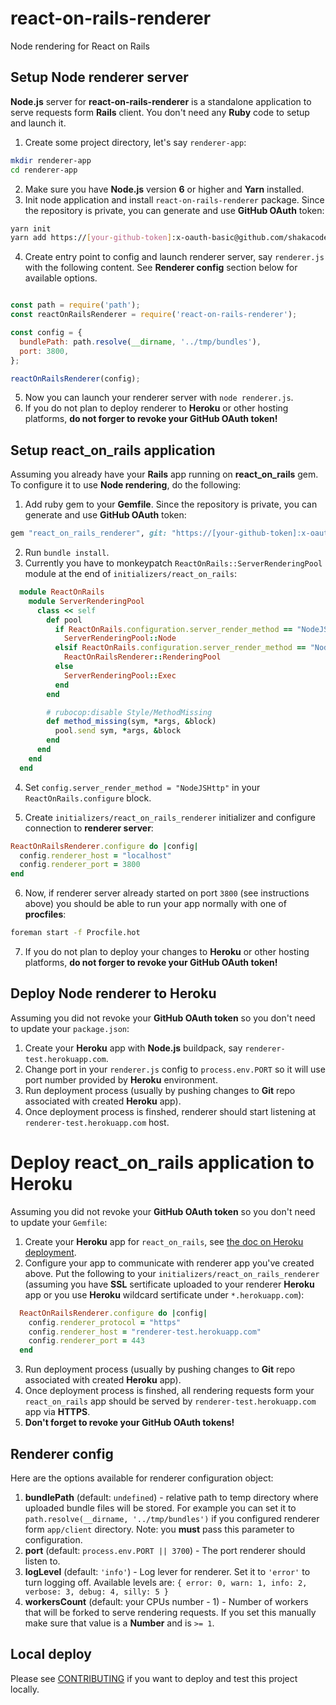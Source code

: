 # react-on-rails-renderer
Node rendering for React on Rails

## Setup Node renderer server

**Node.js** server for **react-on-rails-renderer** is a standalone application to serve requests form **Rails** client. You don't need any **Ruby** code to setup and launch it.

1. Create some project directory, let's say `renderer-app`:
```sh
mkdir renderer-app
cd renderer-app
```
2. Make sure you have **Node.js** version **6** or higher and **Yarn** installed.
3. Init node application and install `react-on-rails-renderer` package.  Since the repository is private, you can generate and use **GitHub OAuth** token:
```sh
yarn init
yarn add https://[your-github-token]:x-oauth-basic@github.com/shakacode/react-on-rails-renderer.git
```
4. Create entry point to config and launch renderer server, say `renderer.js` with the following content. See **Renderer config** section below for available options.
```javascript

const path = require('path');
const reactOnRailsRenderer = require('react-on-rails-renderer');

const config = {
  bundlePath: path.resolve(__dirname, '../tmp/bundles'),
  port: 3800,
};

reactOnRailsRenderer(config);
```
5. Now you can launch your renderer server with `node renderer.js`.
6. If you do not plan to deploy renderer to **Heroku** or other hosting platforms, **do not forger to revoke your GitHub OAuth token!**

## Setup react_on_rails application

Assuming you already have your **Rails** app running on **react_on_rails** gem. To configure it to use **Node rendering**, do the following:

1. Add ruby gem to your **Gemfile**. Since the repository is private, you can generate and use **GitHub OAuth** token:
```ruby
gem "react_on_rails_renderer", git: "https://[your-github-token]:x-oauth-basic@github.com/shakacode/react-on-rails-renderer.git"
```
2. Run `bundle install`.
3. Currently you have to monkeypatch `ReactOnRails::ServerRenderingPool` module at the end of `initializers/react_on_rails`:
```ruby
  module ReactOnRails
    module ServerRenderingPool
      class << self
        def pool
          if ReactOnRails.configuration.server_render_method == "NodeJS"
            ServerRenderingPool::Node
          elsif ReactOnRails.configuration.server_render_method == "NodeJSHttp"
            ReactOnRailsRenderer::RenderingPool
          else
            ServerRenderingPool::Exec
          end
        end

        # rubocop:disable Style/MethodMissing
        def method_missing(sym, *args, &block)
          pool.send sym, *args, &block
        end
      end
    end
  end
```
4. Set `config.server_render_method = "NodeJSHttp"` in your  `ReactOnRails.configure` block.

5. Create `initializers/react_on_rails_renderer` initializer and configure connection to **renderer server**:
```ruby
ReactOnRailsRenderer.configure do |config|
  config.renderer_host = "localhost"
  config.renderer_port = 3800
end
```
6. Now, if renderer server already started on port `3800` (see instructions above) you should be able to run your app normally with one of **procfiles**:
```sh
foreman start -f Procfile.hot
```
7. If you do not plan to deploy your changes to **Heroku** or other hosting platforms, **do not forger to revoke your GitHub OAuth token!**

## Deploy Node renderer to Heroku
Assuming you did not revoke your  **GitHub OAuth token** so you don't need to update your `package.json`:
1. Create your **Heroku** app with **Node.js** buildpack, say `renderer-test.herokuapp.com`.
2. Change port in your `renderer.js` config to `process.env.PORT` so it will use port number provided by **Heroku** environment.
3. Run deployment process (usually by pushing changes to **Git** repo associated with created **Heroku** app).
4. Once deployment process is finshed, renderer should start listening at `renderer-test.herokuapp.com` host.

# Deploy react_on_rails application to Heroku
Assuming you did not revoke your  **GitHub OAuth token** so you don't need to update your `Gemfile`:
1. Create your **Heroku** app for `react_on_rails`, see [the doc on Heroku deployment](https://github.com/shakacode/react_on_rails/blob/master/docs/additional-reading/heroku-deployment.md#more-details-on-precompilation-using-webpack-to-create-javascript-assets).
2. Configure your app to communicate with renderer app you've created above. Put the following to your `initializers/react_on_rails_renderer` (assuming you have **SSL** sertificate uploaded to your renderer **Heroku** app or you use **Heroku** wildcard sertificate under `*.herokuapp.com`):
```ruby
  ReactOnRailsRenderer.configure do |config|
    config.renderer_protocol = "https"
    config.renderer_host = "renderer-test.herokuapp.com"
    config.renderer_port = 443
  end
```
3. Run deployment process (usually by pushing changes to **Git** repo associated with created **Heroku** app).
4. Once deployment process is finshed, all rendering requests form your `react_on_rails` app should be served by `renderer-test.herokuapp.com` app via **HTTPS**.
5. **Don't forget to revoke your GitHub OAuth tokens!**

## Renderer config
Here are the options available for renderer configuration object:
1. **bundlePath** (default: `undefined`) - relative path to temp directory where uploaded bundle files will be stored. For example you can set it to `path.resolve(__dirname, '../tmp/bundles')` if you configured renderer form `app/client` directory. Note: you **must** pass this parameter to configuration.
2. **port** (default: `process.env.PORT || 3700`) - The port renderer should listen to.
3. **logLevel** (default: `'info'`) - Log lever for renderer. Set it to `'error'` to turn logging off. Available levels are: `{ error: 0, warn: 1, info: 2, verbose: 3, debug: 4, silly: 5 }`
4. **workersCount** (default: your CPUs number - 1) - Number of workers that will be forked to serve rendering requests. If you set this manually make sure that value is a **Number** and is `>= 1`.

## Local deploy
Please see [CONTRIBUTING](CONTRIBUTING.md) if you want to deploy and test this project locally.
